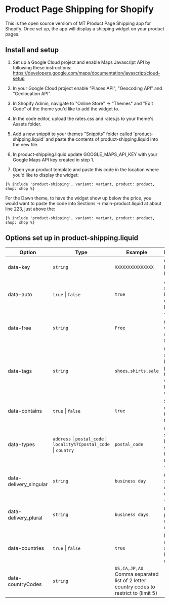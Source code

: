 # Product Page Shipping for Shopify

This is the open source versiom of MT Product Page Shipping app for Shopify. Once set up, the app will display a shipping widget on your product pages.

## Install and setup

1. Set up a Google Cloud project and enable Maps Javascript API by following these instructions:
https://developers.google.com/maps/documentation/javascript/cloud-setup

2. In your Google Cloud project enable "Places API", "Geocoding API" and "Geolocation API".

3. In Shopify Admin, navigate to "Online Store" -> "Themes" and "Edit Code" of the theme you'd like to add the widget to.

4. In the code editor, upload the rates.css and rates.js to your theme's Assets folder.

5. Add a new snippit to your themes "Snippits" folder called 'product-shipping.liquid' and paste the contents of product-shipping.liquid into the new file.

6. In product-shipping.liquid update GOOGLE_MAPS_API_KEY with your Google Maps API key created in step 1.

7. Open your product template and paste this code in the location where you'd like to display the widget:

`{% include 'product-shipping', variant: variant, product: product, shop: shop %}`

For the Dawn theme, to have the widget show up below the price, you would want to paste the code into Sections -> main-product.liquid at about line 223, just above the: 

`{% include 'product-shipping', variant: variant, product: product, shop: shop %}`

## Options set up in product-shipping.liquid

| Option | Type | Example | Description |
| ----- | --- | ------- |  ----------- | 
| data-key | `string` | `XXXXXXXXXXXXXXX` | Google Maps API key  |
| data-auto | `true` \| `false` | `true` | Automaticly show rates based on customer location |
| data-free | `string` | `Free` | Text returned when shipping is free / zero |
| data-tags | `string` | `shoes,shirts,sale` | Comma separated list of product tags for showing or hiding the widget |
| data-contains | `true` \| `false` | `true` | Show with or without the above tags. |
| data-types | `address` \| `postal_code` \| `locality%7Cpostal_code` \| `country` | `postal_code` |  Comma separated list of seach types to return |
| data-delivery_singular | `string` | `business day` |  Text returned for singluar delivery days |
| data-delivery_plural | `string` | `business days` |   Text returned for plural delivery days |
| data-countries | `true` \| `false`  | `true` | Restrict address search to listed countries |
| data-countryCodes | `string` | `US,CA,JP,AU` Comma separated list of 2 letter country codes to restrict to (limit 5) |